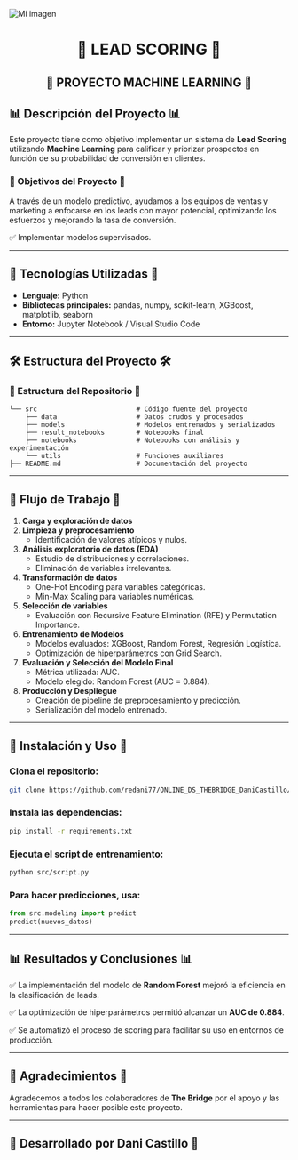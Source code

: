 ![Mi imagen](imagenes/mi_imagen.png)

<h1 align="center">🔄 LEAD SCORING 🔄</h1>

## <div align="center">  🤖 PROYECTO MACHINE LEARNING 🤖 </div>

## 📊 Descripción del Proyecto 📊

Este proyecto tiene como objetivo implementar un sistema de **Lead Scoring** utilizando **Machine Learning** para calificar y priorizar prospectos en función de su probabilidad de conversión en clientes. 

### 🎯 Objetivos del Proyecto 🎯

A través de un modelo predictivo, ayudamos a los equipos de ventas y marketing a enfocarse en los leads con mayor potencial, optimizando los esfuerzos y mejorando la tasa de conversión.

✅ Implementar modelos supervisados.

---

## 🔧 Tecnologías Utilizadas 🔧

- **Lenguaje:** Python
- **Bibliotecas principales:** pandas, numpy, scikit-learn, XGBoost, matplotlib, seaborn
- **Entorno:** Jupyter Notebook / Visual Studio Code

---

## 🛠️ Estructura del Proyecto 🛠️

### 📂 Estructura del Repositorio 📂

```
└── src                         # Código fuente del proyecto
    ├── data                    # Datos crudos y procesados
    ├── models                  # Modelos entrenados y serializados
    ├── result_notebooks        # Notebooks final
    ├── notebooks               # Notebooks con análisis y experimentación
    └── utils                   # Funciones auxiliares
├── README.md                   # Documentación del proyecto
```

---

## 📘 Flujo de Trabajo 📘

1. **Carga y exploración de datos**
2. **Limpieza y preprocesamiento**
   - Identificación de valores atípicos y nulos.
3. **Análisis exploratorio de datos (EDA)**
   - Estudio de distribuciones y correlaciones.
   - Eliminación de variables irrelevantes.
4. **Transformación de datos**
   - One-Hot Encoding para variables categóricas.
   - Min-Max Scaling para variables numéricas.
5. **Selección de variables**
   - Evaluación con Recursive Feature Elimination (RFE) y Permutation Importance.
6. **Entrenamiento de Modelos**
   - Modelos evaluados: XGBoost, Random Forest, Regresión Logística.
   - Optimización de hiperparámetros con Grid Search.
7. **Evaluación y Selección del Modelo Final**
   - Métrica utilizada: AUC.
   - Modelo elegido: Random Forest (AUC = 0.884).
8. **Producción y Despliegue**
   - Creación de pipeline de preprocesamiento y predicción.
   - Serialización del modelo entrenado.

---

## 🚀 Instalación y Uso 🚀

### Clona el repositorio:
```bash
git clone https://github.com/redani77/ONLINE_DS_THEBRIDGE_DaniCastillo/tree/main/ML_LEADSCORING.git
```

### Instala las dependencias:
```bash
pip install -r requirements.txt
```

### Ejecuta el script de entrenamiento:
```bash
python src/script.py
```

### Para hacer predicciones, usa:
```python
from src.modeling import predict
predict(nuevos_datos)
```

---

## 📊 Resultados y Conclusiones 📊

✅ La implementación del modelo de **Random Forest** mejoró la eficiencia en la clasificación de leads.

✅ La optimización de hiperparámetros permitió alcanzar un **AUC de 0.884**.

✅ Se automatizó el proceso de scoring para facilitar su uso en entornos de producción.

---

## 💙 Agradecimientos 💙

Agradecemos a todos los colaboradores de **The Bridge** por el apoyo y las herramientas para hacer posible este proyecto.

---

## 💪 Desarrollado por **Dani Castillo** 💪
